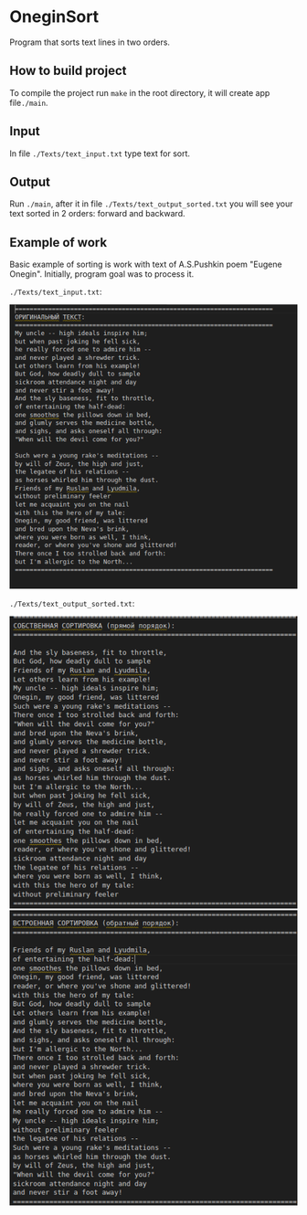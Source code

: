 # OneginSort

 Program that sorts text lines in two orders.

## How to build project

 To compile the project run ``make`` in the root directory, it will create app file``./main``.

## Input

 In file ``./Texts/text_input.txt`` type text for sort.

## Output

 Run ``./main``, after it in file ``./Texts/text_output_sorted.txt`` you will see your text sorted in 2 orders: forward and backward.

## Example of work

 Basic example of sorting is work with text of A.S.Pushkin poem "Eugene Onegin". Initially, program goal was to process it.

 ``./Texts/text_input.txt``:

 !["text_input"](./Pictures/text_input_example.png)

 ``./Texts/text_output_sorted.txt``:

 !["text_output_1"](./Pictures/text_sorted_example1.png)
 !["text_output_2"](./Pictures/text_sorted_example2.png)
